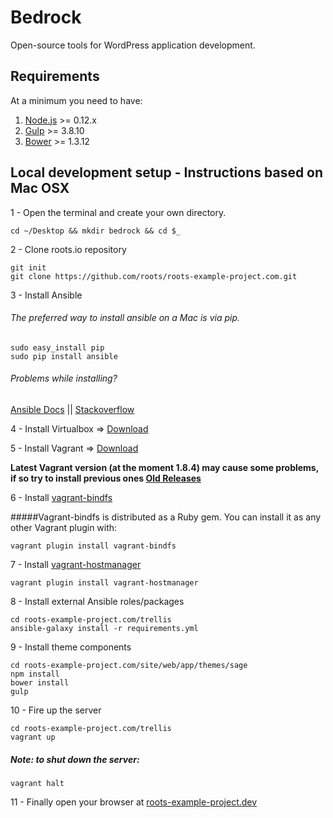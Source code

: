 # Bedrock
Open-source tools for WordPress application development.

## Requirements
At a minimum you need to have:

1. [Node.js](https://nodejs.org/en/download/) >= 0.12.x
2. [Gulp](https://github.com/gulpjs/gulp/blob/master/docs/getting-started.md) >= 3.8.10
3. [Bower](https://bower.io/#install-bower) >= 1.3.12

## Local development setup - Instructions based on Mac OSX

1 - Open the terminal and create your own directory.
```
cd ~/Desktop && mkdir bedrock && cd $_
```

2 - Clone roots.io repository
```
git init
git clone https://github.com/roots/roots-example-project.com.git
```

3 - Install Ansible

###### The preferred way to install ansible on a Mac is via pip.
```
sudo easy_install pip
sudo pip install ansible
```

###### Problems while installing?

  [Ansible Docs](http://docs.ansible.com/ansible/intro_installation.html#latest-releases-on-mac-osx) ||
  [Stackoverflow](http://stackoverflow.com/questions/17271319/installing-pip-on-mac-os-x)

4 - Install Virtualbox => [Download](https://www.virtualbox.org/wiki/Downloads)

5 - Install Vagrant => [Download](https://www.vagrantup.com/downloads.html)

**Latest Vagrant version (at the moment 1.8.4) may cause some problems, if so try to install previous ones [Old Releases](https://releases.hashicorp.com/vagrant/)**

6 - Install [vagrant-bindfs](https://github.com/gael-ian/vagrant-bindfs)

#####Vagrant-bindfs is distributed as a Ruby gem. You can install it as any other Vagrant plugin with:
```
vagrant plugin install vagrant-bindfs
```

7 - Install [vagrant-hostmanager](https://github.com/devopsgroup-io/vagrant-hostmanager)

```
vagrant plugin install vagrant-hostmanager
```

8 - Install external Ansible roles/packages

```
cd roots-example-project.com/trellis
ansible-galaxy install -r requirements.yml
```

9 - Install theme components

```
cd roots-example-project.com/site/web/app/themes/sage
npm install
bower install
gulp
```

10 - Fire up the server

```
cd roots-example-project.com/trellis
vagrant up
```
##### Note: to shut down the server:

```
vagrant halt
```

11 - Finally open your browser at [roots-example-project.dev](http://roots-example-project.dev)
